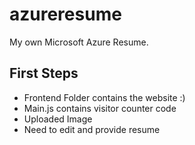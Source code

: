 # azureresume
My own Microsoft Azure Resume.

## First Steps

- Frontend Folder contains the website :) 
- Main.js contains visitor counter code
- Uploaded Image
- Need to edit and provide resume